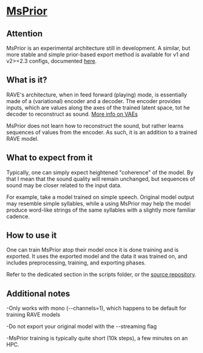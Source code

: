 # [MsPrior](https://github.com/caillonantoine/msprior)

## Attention

MsPrior is an experimental architecture still in development. A similar, but more stable and simple prior-based export method is available for v1 and v2>=2.3 configs, documented [here](prior.md).

## What is it?

RAVE's architecture, when in feed forward (playing) mode, is essentially made of a (variational) encoder and a decoder. The encoder provides inputs, which are values along the axes of the trained latent space, tot he decoder to reconstruct as sound. [More info on VAEs](https://www.youtube.com/watch?v=5bA6gwo36Cw)

MsPrior does not learn how to reconstruct the sound, but rather learns sequences of values from the encoder. As such, it is an addition to a trained RAVE model.

## What to expect from it

Typically, one can simply expect heightened "coherence" of the model. By that I mean that the sound quality will remain unchanged, but sequences of sound may be closer related to the input data.

For example, take a model trained on simple speech. Original model output may resemble simple syllables, while a using MsPrior may help the model produce word-like strings of the same syllables with a slightly more familiar cadence.

## How to use it

One can train MsPrior atop their model once it is done training and is exported. It uses the exported model and the data it was trained on, and includes preprocessing, training, and exporting phases.

Refer to the dedicated section in the scripts folder, or the [source repository](https://github.com/caillonantoine/msprior).

## Additional notes

-Only works with mono (--channels=1), which happens to be default for training RAVE models

-Do not export your original model with the --streaming flag

-MsPrior training is typically quite short (10k steps), a few minutes on an HPC.